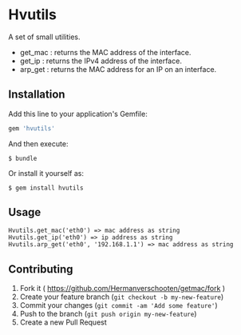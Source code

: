 # Hvutils

A set of small utilities.

* get_mac : returns the MAC address of the interface.
* get_ip  : returns the IPv4 address of the interface.
* arp_get : returns the MAC address for an IP on an interface.

## Installation

Add this line to your application's Gemfile:

```ruby
gem 'hvutils'
```

And then execute:

    $ bundle

Or install it yourself as:

    $ gem install hvutils

## Usage

    Hvutils.get_mac('eth0') => mac address as string
    Hvutils.get_ip('eth0') => ip address as string
    Hvutils.arp_get('eth0', '192.168.1.1') => mac address as string

## Contributing

1. Fork it ( https://github.com/Hermanverschooten/getmac/fork )
2. Create your feature branch (`git checkout -b my-new-feature`)
3. Commit your changes (`git commit -am 'Add some feature'`)
4. Push to the branch (`git push origin my-new-feature`)
5. Create a new Pull Request
